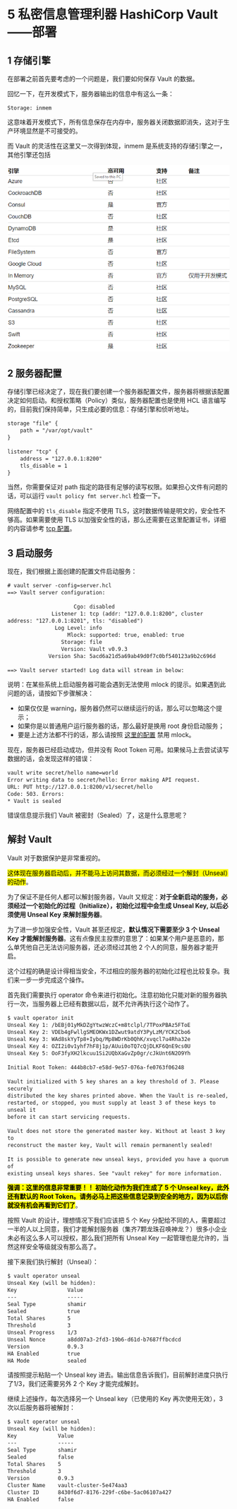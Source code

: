 # **5 私密信息管理利器 HashiCorp Vault——部署**

## 1 存储引擎

在部署之前首先要考虑的一个问题是，我们要如何保存 Vault 的数据。

回忆一下，在开发模式下，服务器输出的信息中有这么一条：

```
Storage: inmem
```

这意味着开发模式下，所有信息保存在内存中，服务器关闭数据即消失，这对于生产环境显然是不可接受的。

而 Vault 的灵活性在这里又一次得到体现，inmem 是系统支持的存储引擎之一，其他引擎还包括

![alt body image](../images/vt1_5_1.PNG)

## 2 服务器配置

存储引擎已经决定了，现在我们要创建一个服务器配置文件，服务器将根据该配置决定如何启动。和授权策略（Policy）类似，服务器配置也是使用 HCL 语言编写的，目前我们保持简单，只生成必要的信息：存储引擎和侦听地址。

```
storage "file" {
    path = "/var/opt/vault"
}

listener "tcp" {
    address = "127.0.0.1:8200"
    tls_disable = 1
}
```
当然，你需要保证对 path 指定的路径有足够的读写权限。如果担心文件有问题的话，可以运行 `vault policy fmt server.hcl` 检查一下。

网络配置中的 `tls_disable` 指定不使用 TLS，这时数据传输是明文的，安全性不够高。如果需要使用 TLS 以加强安全性的话，那么还需要在这里配置证书，详细的内容请参考 [tcp 配置](https://developer.hashicorp.com/vault/docs/configuration/listener/tcp)。

## 3 启动服务

现在，我们根据上面创建的配置文件启动服务：

```
# vault server -config=server.hcl
==> Vault server configuration:

                     Cgo: disabled
              Listener 1: tcp (addr: "127.0.0.1:8200", cluster address: "127.0.0.1:8201", tls: "disabled")
               Log Level: info
                   Mlock: supported: true, enabled: true
                 Storage: file
                 Version: Vault v0.9.3
             Version Sha: 5acd6a21d5a69ab49d0f7c0bf540123a9b2c696d

==> Vault server started! Log data will stream in below:
```

说明：在某些系统上启动服务器可能会遇到无法使用 mlock 的提示。如果遇到此问题的话，请按如下步骤解决： 

* 如果仅仅是 warning，服务器仍然可以继续运行的话，那么可以忽略这个提示； 
* 如果你是以普通用户运行服务器的话，那么最好是换用 root 身份启动服务； 
* 要是上述方法都不行的话，那么请按照 [这里的配置](https://www.vaultproject.io/docs/configuration/index.html) 禁用 mlock。

现在，服务器已经启动成功，但并没有 Root Token 可用。如果候马上去尝试读写数据的话，会发现这样的错误：

```
vault write secret/hello name=world
Error writing data to secret/hello: Error making API request.
URL: PUT http://127.0.0.1:8200/v1/secret/hello
Code: 503. Errors:
* Vault is sealed
```
错误信息提示我们 Vault 被密封（Sealed）了，这是什么意思呢？

## 解封 Vault

Vault 对于数据保护是非常重视的。

<mark>这体现在服务器启动后，并不能马上访问其数据，而必须经过一个解封（Unseal）的动作</mark>。

为了保证不是任何人都可以解封服务器，Vault 又规定：**对于全新启动的服务，必须经过一个初始化的过程（Initialize），初始化过程中会生成 Unseal Key, 以后必须使用 Unseal Key 来解封服务器**。

为了进一步加强安全性，Vault 甚至还规定，**默认情况下需要至少 3 个 Unseal Key 才能解封服务器**。这有点像民主投票的意思了：如果某个用户是恶意的，那么单凭他自己无法访问服务器，还必须经过其他 2 个人的同意，服务器才能开启。

这个过程的确是设计得相当安全，不过相应的服务器的初始化过程也比较复杂。我们来一步一步完成这个操作。

首先我们需要执行 operator 命令来进行初始化。注意初始化只能对新的服务器执行一次，当服务器上已经有数据以后，就不允许再执行这个动作了。

```
$ vault operator init
Unseal Key 1: /bEBj01yMkDZgYtwzWczC+m8tclpl/7TPoxPBAz5FToE
Unseal Key 2: VDEb4gFwllgSMEOKWx1DZwut9atdY3PyLzM/YCK2Cbo6
Unseal Key 3: WAd8skYyTp8+Iybq/Mp8WDrKb0QhK/xvqcl7u4Rha32e
Unseal Key 4: OZI2i0v1yhf7hF8j1p/AUui0oTQ7cQjDLKF6QnE9cs0U
Unseal Key 5: OoF3fyXH2lkcuu1Si2UQbXaGvZp0gr/cJkUnt6N2O9Yh

Initial Root Token: 444b8cb7-e58d-9e57-076a-fe0763f06248

Vault initialized with 5 key shares an a key threshold of 3. Please securely
distributed the key shares printed above. When the Vault is re-sealed,
restarted, or stopped, you must supply at least 3 of these keys to unseal it
before it can start servicing requests.

Vault does not store the generated master key. Without at least 3 key to
reconstruct the master key, Vault will remain permanently sealed!

It is possible to generate new unseal keys, provided you have a quorum of
existing unseal keys shares. See "vault rekey" for more information.
```

**<mark>强调：这里的信息非常重要！！ 初始化动作为我们生成了 5 个 Unseal key，此外还有默认的 Root Token。请务必马上把这些信息记录到安全的地方，因为以后你就没有机会再看到它们了</mark>**。

按照 Vault 的设计，理想情况下我们应该把 5 个 Key 分配给不同的人，需要超过一半的人以上同意，我们才能解封服务器（集齐7颗龙珠召唤神龙？）很多小企业未必有这么多人可以授权，那么我们把所有 Unseal Key 一起管理也是允许的，当然这样安全等级就没有那么高了。

接下来我们执行解封（Unseal）：

```
$ vault operator unseal
Unseal Key (will be hidden): 
Key                Value
---                -----
Seal Type          shamir
Sealed             true
Total Shares       5
Threshold          3
Unseal Progress    1/3
Unseal Nonce       a8dd07a3-2fd3-19b6-d61d-b7687ffbcdcd
Version            0.9.3
HA Enabled         true
HA Mode            sealed
```
请按照提示粘贴一个 Unseal key 进去。输出信息告诉我们，目前解封进度只执行了1/3，我们还需要另外 2 个 Key 才能完成解封。

继续上述操作，每次选择另一个 Unseal key（已使用的 Key 再次使用无效），3 次以后服务器将被解封：

```
$ vault operator unseal
Unseal Key (will be hidden): 
Key             Value
---             -----
Seal Type       shamir
Sealed          false
Total Shares    5
Threshold       3
Version         0.9.3
Cluster Name    vault-cluster-5e474aa3
Cluster ID      8430f6d7-8176-229f-c6be-5ac06107a427
HA Enabled      false
```

